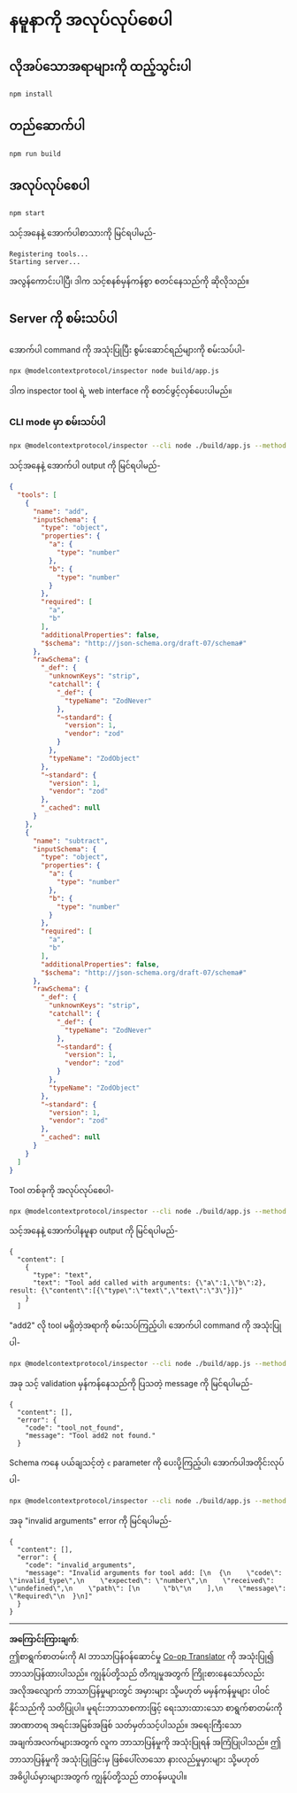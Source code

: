 <!--
CO_OP_TRANSLATOR_METADATA:
{
  "original_hash": "b4662e0a75e645f3eeb4e69e5ba905f4",
  "translation_date": "2025-10-06T16:11:54+00:00",
  "source_file": "03-GettingStarted/10-advanced/code/typescript/README.md",
  "language_code": "my"
}
-->
# နမူနာကို အလုပ်လုပ်စေပါ

## လိုအပ်သောအရာများကို ထည့်သွင်းပါ

```sh
npm install
```

## တည်ဆောက်ပါ

```sh
npm run build
```

## အလုပ်လုပ်စေပါ

```sh
npm start
```

သင့်အနေနဲ့ အောက်ပါစာသားကို မြင်ရပါမည်-

```text
Registering tools...
Starting server...
```

အလွန်ကောင်းပါပြီ၊ ဒါက သင့်စနစ်မှန်ကန်စွာ စတင်နေသည်ကို ဆိုလိုသည်။

## Server ကို စမ်းသပ်ပါ

အောက်ပါ command ကို အသုံးပြုပြီး စွမ်းဆောင်ရည်များကို စမ်းသပ်ပါ-

```sh
npx @modelcontextprotocol/inspector node build/app.js
```

ဒါက inspector tool ရဲ့ web interface ကို စတင်ဖွင့်လှစ်ပေးပါမည်။

### CLI mode မှာ စမ်းသပ်ပါ

```sh
npx @modelcontextprotocol/inspector --cli node ./build/app.js --method tools/list
```

သင့်အနေနဲ့ အောက်ပါ output ကို မြင်ရပါမည်-

```json
{
  "tools": [
    {
      "name": "add",
      "inputSchema": {
        "type": "object",
        "properties": {
          "a": {
            "type": "number"
          },
          "b": {
            "type": "number"
          }
        },
        "required": [
          "a",
          "b"
        ],
        "additionalProperties": false,
        "$schema": "http://json-schema.org/draft-07/schema#"
      },
      "rawSchema": {
        "_def": {
          "unknownKeys": "strip",
          "catchall": {
            "_def": {
              "typeName": "ZodNever"
            },
            "~standard": {
              "version": 1,
              "vendor": "zod"
            }
          },
          "typeName": "ZodObject"
        },
        "~standard": {
          "version": 1,
          "vendor": "zod"
        },
        "_cached": null
      }
    },
    {
      "name": "subtract",
      "inputSchema": {
        "type": "object",
        "properties": {
          "a": {
            "type": "number"
          },
          "b": {
            "type": "number"
          }
        },
        "required": [
          "a",
          "b"
        ],
        "additionalProperties": false,
        "$schema": "http://json-schema.org/draft-07/schema#"
      },
      "rawSchema": {
        "_def": {
          "unknownKeys": "strip",
          "catchall": {
            "_def": {
              "typeName": "ZodNever"
            },
            "~standard": {
              "version": 1,
              "vendor": "zod"
            }
          },
          "typeName": "ZodObject"
        },
        "~standard": {
          "version": 1,
          "vendor": "zod"
        },
        "_cached": null
      }
    }
  ]
}
```

Tool တစ်ခုကို အလုပ်လုပ်စေပါ-

```sh
npx @modelcontextprotocol/inspector --cli node ./build/app.js --method tools/call --tool-name add --tool-arg a=1 --tool-arg b=2
```

သင့်အနေနဲ့ အောက်ပါနမူနာ output ကို မြင်ရပါမည်-

```text
{
  "content": [
    {
      "type": "text",
      "text": "Tool add called with arguments: {\"a\":1,\"b\":2}, result: {\"content\":[{\"type\":\"text\",\"text\":\"3\"}]}"
    }
  ]
```

"add2" လို tool မရှိတဲ့အရာကို စမ်းသပ်ကြည့်ပါ၊ အောက်ပါ command ကို အသုံးပြုပါ-

```sh
npx @modelcontextprotocol/inspector --cli node ./build/app.js --method tools/call --tool-name add2 --tool-arg a=1 --tool-arg b=2
```

အခု သင့် validation မှန်ကန်နေသည်ကို ပြသတဲ့ message ကို မြင်ရပါမည်-

```text
{
  "content": [],
  "error": {
    "code": "tool_not_found",
    "message": "Tool add2 not found."
  }
```

Schema ကနေ ပယ်ချသင့်တဲ့ `c` parameter ကို ပေးပို့ကြည့်ပါ၊ အောက်ပါအတိုင်းလုပ်ပါ-

```sh
npx @modelcontextprotocol/inspector --cli node ./build/app.js --method tools/call --tool-name add --tool-arg a=1 --tool-arg c=2
```

အခု "invalid arguments" error ကို မြင်ရပါမည်-

```text
{
  "content": [],
  "error": {
    "code": "invalid_arguments",
    "message": "Invalid arguments for tool add: [\n  {\n    \"code\": \"invalid_type\",\n    \"expected\": \"number\",\n    \"received\": \"undefined\",\n    \"path\": [\n      \"b\"\n    ],\n    \"message\": \"Required\"\n  }\n]"
  }
}
```

---

**အကြောင်းကြားချက်**:  
ဤစာရွက်စာတမ်းကို AI ဘာသာပြန်ဝန်ဆောင်မှု [Co-op Translator](https://github.com/Azure/co-op-translator) ကို အသုံးပြု၍ ဘာသာပြန်ထားပါသည်။ ကျွန်ုပ်တို့သည် တိကျမှုအတွက် ကြိုးစားနေသော်လည်း အလိုအလျောက် ဘာသာပြန်မှုများတွင် အမှားများ သို့မဟုတ် မမှန်ကန်မှုများ ပါဝင်နိုင်သည်ကို သတိပြုပါ။ မူရင်းဘာသာစကားဖြင့် ရေးသားထားသော စာရွက်စာတမ်းကို အာဏာတရ အရင်းအမြစ်အဖြစ် သတ်မှတ်သင့်ပါသည်။ အရေးကြီးသော အချက်အလက်များအတွက် လူက ဘာသာပြန်မှုကို အသုံးပြုရန် အကြံပြုပါသည်။ ဤဘာသာပြန်မှုကို အသုံးပြုခြင်းမှ ဖြစ်ပေါ်လာသော နားလည်မှုမှားများ သို့မဟုတ် အဓိပ္ပါယ်မှားများအတွက် ကျွန်ုပ်တို့သည် တာဝန်မယူပါ။